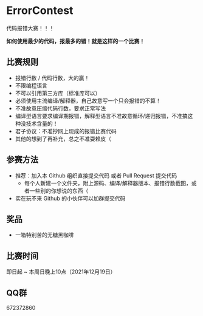# ErrorContest
代码报错大赛！！！

**如何使用最少的代码，报最多的错！就是这样的一个比赛！**

## 比赛规则

- 报错行数 / 代码行数，大的赢！
- 不限编程语言
- 不可以引用第三方库（标准库可以）
- 必须使用主流编译/解释器，自己故意写一个只会报错的不算！
- 不准故意压缩代码行数，要求正常写法
- 编译型语言要求编译期报错，解释型语言不准故意循环/递归报错，不准搞这种没技术含量的！
- 君子协议：不准抄网上现成的报错比赛代码
- 其他的想到了再补充，总之不准耍赖皮（

## 参赛方法

- 推荐：加入本 Github 组织直接提交代码 或者 Pull Request 提交代码
    - 每个人新建一个文件夹，附上源码、编译/解释器版本、报错行数截图，或者一些别的你想说的东西（
- 实在玩不来 Github 的小伙伴可以加群提交代码

## 奖品

- 一箱特别苦的无糖黑咖啡

## 比赛时间

即日起 ~ 本周日晚上10点（2021年12月19日）

## QQ群

672372860
